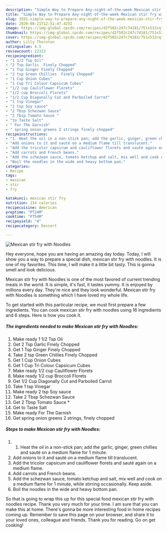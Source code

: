 ```yaml
---
description: "Simple Way to Prepare Any-night-of-the-week Mexican stir fry with Noodles"
title: "Simple Way to Prepare Any-night-of-the-week Mexican stir fry with Noodles"
slug: 3591-simple-way-to-prepare-any-night-of-the-week-mexican-stir-fry-with-noodles
date: 2020-08-21T12:51:47.425Z
image: https://img-global.cpcdn.com/recipes/d2f502c247c74181/751x532cq70/mexican-stir-fry-with-noodles-recipe-main-photo.jpg
thumbnail: https://img-global.cpcdn.com/recipes/d2f502c247c74181/751x532cq70/mexican-stir-fry-with-noodles-recipe-main-photo.jpg
cover: https://img-global.cpcdn.com/recipes/d2f502c247c74181/751x532cq70/mexican-stir-fry-with-noodles-recipe-main-photo.jpg
author: Lilly Thornton
ratingvalue: 4.5
reviewcount: 22313
recipeingredient:
- "1 1/2 Tsp Oil"
- "2 Tsp Garlic  Finely Chopped"
- "1 Tsp Ginger Finely Chopped"
- "2 tsp Green Chillies  Finely Chopped"
- "1 Cup Onion Cubes"
- "1 Cup Tri Colour Capsicum Cubes"
- "1/2 cup Cauliflower Florets"
- "1/2 cup Broccoli Florets"
- "1/2 Cup Diagonally Cut and Parboiled Carrot"
- "1 tsp Vinegar"
- "2 tsp Soy sauce"
- "2 Tbsp Schezwan Sauce"
- "2 Tbsp Tomato Sauce "
- "to Taste Salt"
- " For The Garnish"
- " spring onion greens 2 strings finely chopped"
recipeinstructions:
- "1. Heat the oil in a non-stick pan; add the garlic, ginger, green chillies and sauté on a medium flame for 1 minute."
- "Add onions to it and sauté on a medium flame till translucent."
- "Add the tricolor capsicum and cauliflower florets and sauté again on a medium flame."
- "Add carrots and French beans."
- "Add the schezwan sauce, tomato ketchup and salt, mix well and cook on a medium flame for 1 minute, while stirring occasionally. Keep aside."
- "Boil the noodles in the wide and heavy bottom pan."
categories:
- Recipe
tags:
- mexican
- stir
- fry

katakunci: mexican stir fry 
nutrition: 154 calories
recipecuisine: American
preptime: "PT24M"
cooktime: "PT54M"
recipeyield: "4"
recipecategory: Dessert

---
```



![Mexican stir fry with Noodles](https://img-global.cpcdn.com/recipes/d2f502c247c74181/751x532cq70/mexican-stir-fry-with-noodles-recipe-main-photo.jpg)

Hey everyone, hope you are having an amazing day today. Today, I will show you a way to prepare a special dish, mexican stir fry with noodles. It is one of my favorites. This time, I will make it a little bit tasty. This is gonna smell and look delicious.

Mexican stir fry with Noodles is one of the most favored of current trending meals in the world. It is simple, it's fast, it tastes yummy. It is enjoyed by millions every day. They're nice and they look wonderful. Mexican stir fry with Noodles is something which I have loved my whole life.




To get started with this particular recipe, we must first prepare a few ingredients. You can cook mexican stir fry with noodles using 16 ingredients and 6 steps. Here is how you cook it.

<!--inarticleads1-->

##### The ingredients needed to make Mexican stir fry with Noodles:

1. Make ready 1 1/2 Tsp Oil
1. Get 2 Tsp Garlic  Finely Chopped
1. Get 1 Tsp Ginger Finely Chopped
1. Take 2 tsp Green Chillies  Finely Chopped
1. Get 1 Cup Onion Cubes
1. Get 1 Cup Tri Colour Capsicum Cubes
1. Make ready 1/2 cup Cauliflower Florets
1. Make ready 1/2 cup Broccoli Florets
1. Get 1/2 Cup Diagonally Cut and Parboiled Carrot
1. Take 1 tsp Vinegar
1. Make ready 2 tsp Soy sauce
1. Take 2 Tbsp Schezwan Sauce
1. Get 2 Tbsp Tomato Sauce *
1. Get to Taste Salt
1. Make ready  For The Garnish
1. Get  spring onion greens 2 strings, finely chopped




<!--inarticleads2-->

##### Steps to make Mexican stir fry with Noodles:

1. 1. Heat the oil in a non-stick pan; add the garlic, ginger, green chillies and sauté on a medium flame for 1 minute.
1. Add onions to it and sauté on a medium flame till translucent.
1. Add the tricolor capsicum and cauliflower florets and sauté again on a medium flame.
1. Add carrots and French beans.
1. Add the schezwan sauce, tomato ketchup and salt, mix well and cook on a medium flame for 1 minute, while stirring occasionally. Keep aside.
1. Boil the noodles in the wide and heavy bottom pan.




So that is going to wrap this up for this special food mexican stir fry with noodles recipe. Thank you very much for your time. I am sure that you can make this at home. There's gonna be more interesting food in home recipes coming up. Remember to save this page on your browser, and share it to your loved ones, colleague and friends. Thank you for reading. Go on get cooking!
